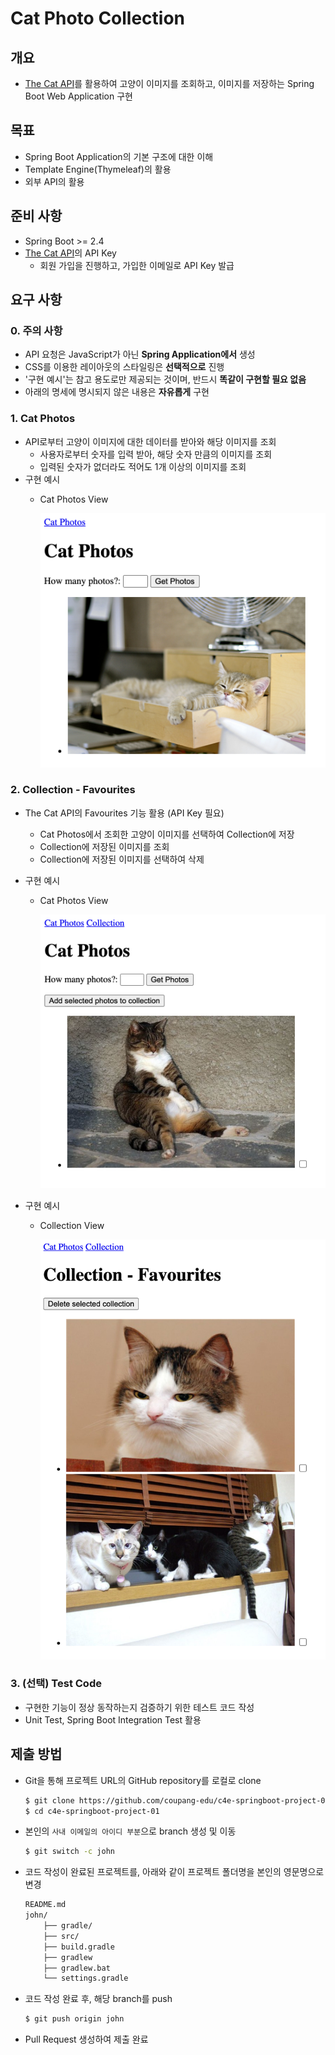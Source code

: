 # Cat Photo Collection

## 개요

- [The Cat API](https://thecatapi.com/)를 활용하여 고양이 이미지를 조회하고, 이미지를 저장하는 Spring Boot Web Application 구현

## 목표

- Spring Boot Application의 기본 구조에 대한 이해
- Template Engine(Thymeleaf)의 활용
- 외부 API의 활용

## 준비 사항

- Spring Boot >= 2.4
- [The Cat API](https://thecatapi.com)의 API Key
    - 회원 가입을 진행하고, 가입한 이메일로 API Key 발급


## 요구 사항

### 0. 주의 사항

- API 요청은 JavaScript가 아닌 **Spring Application에서** 생성
- CSS를 이용한 레이아웃의 스타일링은 **선택적으로** 진행
- '구현 예시'는 참고 용도로만 제공되는 것이며, 반드시 **똑같이 구현할 필요 없음**
- 아래의 명세에 명시되지 않은 내용은 **자유롭게** 구현

### 1. Cat Photos

- API로부터 고양이 이미지에 대한 데이터를 받아와 해당 이미지를 조회
    - 사용자로부터 숫자를 입력 받아, 해당 숫자 만큼의 이미지를 조회
    - 입력된 숫자가 없더라도 적어도 1개 이상의 이미지를 조회
- 구현 예시
    - Cat Photos View

        ![Cat Photos View 1](README/cat-photos-view-1.png)

### 2. Collection - Favourites

- The Cat API의 Favourites 기능 활용 (API Key 필요)
    - Cat Photos에서 조회한 고양이 이미지를 선택하여 Collection에 저장
    - Collection에 저장된 이미지를 조회
    - Collection에 저장된 이미지를 선택하여 삭제
- 구현 예시
    - Cat Photos View

        ![Cat Photos View 2](README/cat-photos-view-2.png)

- 구현 예시
    - Collection View

        ![Collection View](README/collection-view.png)

### 3. (선택) Test Code
- 구현한 기능이 정상 동작하는지 검증하기 위한 테스트 코드 작성
- Unit Test, Spring Boot Integration Test 활용


## 제출 방법

- Git을 통해 프로젝트 URL의 GitHub repository를 로컬로 clone

    ```bash
    $ git clone https://github.com/coupang-edu/c4e-springboot-project-01
    $ cd c4e-springboot-project-01
    ```

- 본인의 `사내 이메일의 아이디 부분`으로 branch 생성 및 이동

    ```bash
    $ git switch -c john
    ```

- 코드 작성이 완료된 프로젝트를, 아래와 같이 프로젝트 폴더명을 본인의 영문명으로 변경

    ```bash
    README.md
    john/
        ├── gradle/
        ├── src/
        ├── build.gradle
        ├── gradlew
        ├── gradlew.bat
        └── settings.gradle
    ```

- 코드 작성 완료 후, 해당 branch를 push

    ```bash
    $ git push origin john
    ```

- Pull Request 생성하여 제출 완료
